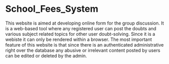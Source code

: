 # School_Fees_System
This website is aimed at developing online form for the group discussion. It is a web-based tool where any registered user can post the doubts and various subject related topics for other user doubt-solving. Since it is a webiste it can only be rendered within a browser. The most important feature of this website is that since there is an authenticated administrative right over the database any abusive or irrelevant content posted by users can be edited or deleted by the admin.
